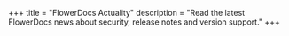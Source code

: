 +++
title = "FlowerDocs Actuality"
description = "Read the latest FlowerDocs news about security, release notes and version support."
+++